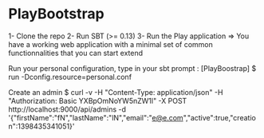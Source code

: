 PlayBootstrap
=============

1- Clone the repo
2- Run SBT (>= 0.13)
3- Run the Play application
=> You have a working web application with a minimal set of common functionnalities that you can start extend

Run your personal configuration, type in your sbt prompt :
[PlayBoostrap] $ run -Dconfig.resource=personal.conf

Create an admin
$ curl -v -H "Content-Type: application/json" -H "Authorization: Basic YXBpOmNoYW5nZW1l" -X POST http://localhost:9000/api/admins -d '{"firstName":"fN","lastName":"lN","email":"e@e.com","active":true,"creation":1398435341051}'
